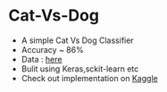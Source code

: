 # Cat-Vs-Dog
- A simple Cat Vs Dog Classifier
- Accuracy ~ 86%
- Data : [here](https://www.kaggle.com/nafisur/dogs-vs-cats)
- Bulit using Keras,sckit-learn etc
- Check out implementation on [Kaggle](https://www.kaggle.com/abhilashreddys/cat-n-dog)
